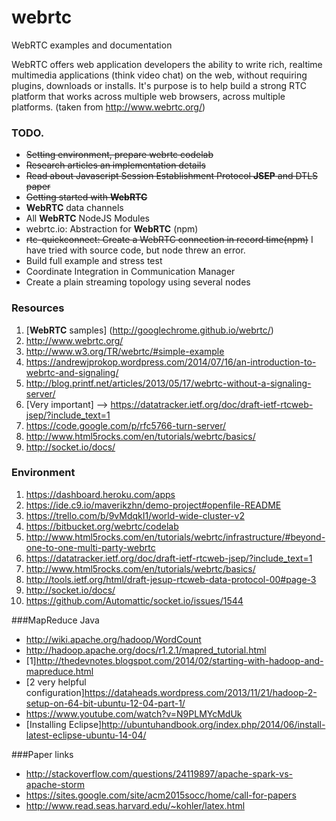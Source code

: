 # webrtc
WebRTC examples and documentation

WebRTC offers web application developers the ability to write rich, realtime multimedia applications (think video chat) on the web, without requiring plugins, downloads or installs. It's purpose is to help build a strong RTC platform that works across multiple web browsers, across multiple platforms. (taken from http://www.webrtc.org/)

### TODO.

* ~~Setting environment, prepare webrtc codelab~~
* ~~Research articles an implementation details~~
* ~~Read about Javascript Session Establishment Protocol **JSEP** and DTLS paper~~
* ~~Getting started with **WebRTC**~~
* **WebRTC** data channels
* All **WebRTC** NodeJS Modules
* webrtc.io: Abstraction for **WebRTC** (npm)
* ~~rtc-quickconnect: Create a WebRTC connection in record time(npm)~~ I have tried with source code, but node threw an error.
* Build full example and stress test
* Coordinate Integration in Communication Manager
* Create a plain streaming topology using several nodes

### Resources
1. [**WebRTC** samples] (http://googlechrome.github.io/webrtc/)
2. http://www.webrtc.org/ 
3. http://www.w3.org/TR/webrtc/#simple-example
4. https://andrewjprokop.wordpress.com/2014/07/16/an-introduction-to-webrtc-and-signaling/
5. http://blog.printf.net/articles/2013/05/17/webrtc-without-a-signaling-server/
6. [Very important] --> https://datatracker.ietf.org/doc/draft-ietf-rtcweb-jsep/?include_text=1
7. https://code.google.com/p/rfc5766-turn-server/
8. http://www.html5rocks.com/en/tutorials/webrtc/basics/
9. http://socket.io/docs/

### Environment
1. https://dashboard.heroku.com/apps
2. https://ide.c9.io/maverikzhn/demo-project#openfile-README
3. https://trello.com/b/9vMdqkI1/world-wide-cluster-v2
4. https://bitbucket.org/webrtc/codelab
5. http://www.html5rocks.com/en/tutorials/webrtc/infrastructure/#beyond-one-to-one-multi-party-webrtc
6. https://datatracker.ietf.org/doc/draft-ietf-rtcweb-jsep/?include_text=1
7. http://www.html5rocks.com/en/tutorials/webrtc/basics/
8. http://tools.ietf.org/html/draft-jesup-rtcweb-data-protocol-00#page-3
9. http://socket.io/docs/
10. https://github.com/Automattic/socket.io/issues/1544

###MapReduce Java
* http://wiki.apache.org/hadoop/WordCount
* http://hadoop.apache.org/docs/r1.2.1/mapred_tutorial.html
* [1]http://thedevnotes.blogspot.com/2014/02/starting-with-hadoop-and-mapreduce.html
* [2 very helpful configuration]https://dataheads.wordpress.com/2013/11/21/hadoop-2-setup-on-64-bit-ubuntu-12-04-part-1/
* https://www.youtube.com/watch?v=N9PLMYcMdUk
* [Installing Eclipse]http://ubuntuhandbook.org/index.php/2014/06/install-latest-eclipse-ubuntu-14-04/

###Paper links
* http://stackoverflow.com/questions/24119897/apache-spark-vs-apache-storm
* https://sites.google.com/site/acm2015socc/home/call-for-papers
* http://www.read.seas.harvard.edu/~kohler/latex.html



